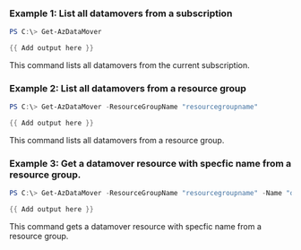 ### Example 1: List all datamovers from a subscription
```powershell
PS C:\> Get-AzDataMover

{{ Add output here }}
```

This command lists all datamovers from the current subscription.

### Example 2: List all datamovers from a resource group
```powershell
PS C:\> Get-AzDataMover -ResourceGroupName "resourcegroupname"

{{ Add output here }}
```

This command lists all datamovers from a resource group.

### Example 3: Get a datamover resource with specfic name from a resource group.
```powershell
PS C:\> Get-AzDataMover -ResourceGroupName "resourcegroupname" -Name "datamovername1"

{{ Add output here }}
```

This command gets a datamover resource with specfic name from a resource group.

